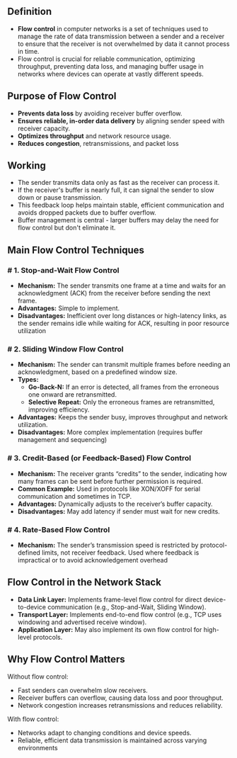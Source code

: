 ## **Definition**

- **Flow control** in computer networks is a set of techniques used to manage the rate of data transmission between a sender and a receiver to ensure that the receiver is not overwhelmed by data it cannot process in time.
- Flow control is crucial for reliable communication, optimizing throughput, preventing data loss, and managing buffer usage in networks where devices can operate at vastly different speeds.

## **Purpose of Flow Control**

- **Prevents data loss** by avoiding receiver buffer overflow.
- **Ensures reliable, in-order data delivery** by aligning sender speed with receiver capacity.
- **Optimizes throughput** and network resource usage.
- **Reduces congestion**, retransmissions, and packet loss
## **Working**

- The sender transmits data only as fast as the receiver can process it.
- If the receiver's buffer is nearly full, it can signal the sender to slow down or pause transmission.
- This feedback loop helps maintain stable, efficient communication and avoids dropped packets due to buffer overflow.
- Buffer management is central - larger buffers may delay the need for flow control but don't eliminate it.

## **Main Flow Control Techniques**

### # 1. **Stop-and-Wait Flow Control**

- **Mechanism:** The sender transmits one frame at a time and waits for an acknowledgment (ACK) from the receiver before sending the next frame.
- **Advantages:** Simple to implement.
- **Disadvantages:** Inefficient over long distances or high-latency links, as the sender remains idle while waiting for ACK, resulting in poor resource utilization
### # 2. **Sliding Window Flow Control**

- **Mechanism:** The sender can transmit multiple frames before needing an acknowledgment, based on a predefined window size.
- **Types:**
    - **Go-Back-N:** If an error is detected, all frames from the erroneous one onward are retransmitted.
    - **Selective Repeat:** Only the erroneous frames are retransmitted, improving efficiency.
- **Advantages:** Keeps the sender busy, improves throughput and network utilization.
- **Disadvantages:** More complex implementation (requires buffer management and sequencing)
### # 3. **Credit-Based (or Feedback-Based) Flow Control**

- **Mechanism:** The receiver grants “credits” to the sender, indicating how many frames can be sent before further permission is required.
- **Common Example:** Used in protocols like XON/XOFF for serial communication and sometimes in TCP.
- **Advantages:** Dynamically adjusts to the receiver’s buffer capacity.
- **Disadvantages:** May add latency if sender must wait for new credits.

### # 4. **Rate-Based Flow Control**

- **Mechanism:** The sender’s transmission speed is restricted by protocol-defined limits, not receiver feedback. Used where feedback is impractical or to avoid acknowledgement overhead
## **Flow Control in the Network Stack**

- **Data Link Layer:** Implements frame-level flow control for direct device-to-device communication (e.g., Stop-and-Wait, Sliding Window).
- **Transport Layer:** Implements end-to-end flow control (e.g., TCP uses windowing and advertised receive window).
- **Application Layer:** May also implement its own flow control for high-level protocols.

## **Why Flow Control Matters**

Without flow control:

- Fast senders can overwhelm slow receivers.
- Receiver buffers can overflow, causing data loss and poor throughput.
- Network congestion increases retransmissions and reduces reliability.

With flow control:

- Networks adapt to changing conditions and device speeds.
- Reliable, efficient data transmission is maintained across varying environments